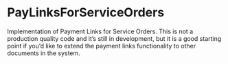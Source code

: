 # PayLinksForServiceOrders
Implementation of Payment Links for Service Orders. This is not a production quality code and it’s still in development, but it is a good starting point if you’d like to extend the payment links functionality to other documents in the system.
